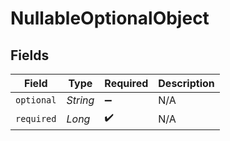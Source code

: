 # NullableOptionalObject


## Fields

| Field              | Type               | Required           | Description        |
| ------------------ | ------------------ | ------------------ | ------------------ |
| `optional`         | *String*           | :heavy_minus_sign: | N/A                |
| `required`         | *Long*             | :heavy_check_mark: | N/A                |